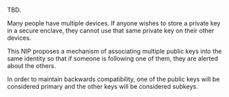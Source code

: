 
TBD.

Many people have multiple devices.  If anyone wishes to store a private key in a secure
enclave, they cannot use that same private key on their other devices.

This NIP proposes a mechanism of associating multiple public keys into the same identity
so that if someone is following one of them, they are alerted about the others.

In order to maintain backwards compatibility, one of the public keys will be considered
primary and the other keys will be considered subkeys.
